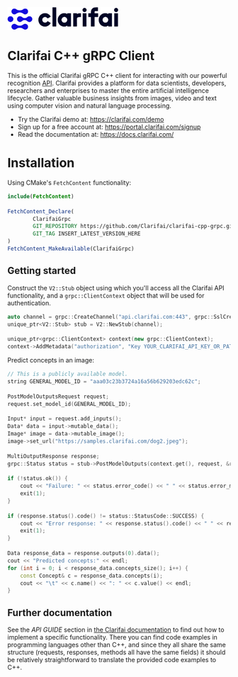 ![Clarifai logo](docs/logo.png)

# Clarifai C++ gRPC Client

This is the official Clarifai gRPC C++ client for interacting with our powerful recognition [API](https://docs.clarifai.com).
Clarifai provides a platform for data scientists, developers, researchers and enterprises to master the entire
artificial intelligence lifecycle. Gather valuable business insights from images, video and text using computer vision
and natural language processing.

* Try the Clarifai demo at: https://clarifai.com/demo
* Sign up for a free account at: https://portal.clarifai.com/signup
* Read the documentation at: https://docs.clarifai.com/

# Installation

Using CMake's `FetchContent` functionality:

```cmake
include(FetchContent)

FetchContent_Declare(
        ClarifaiGrpc
        GIT_REPOSITORY https://github.com/Clarifai/clarifai-cpp-grpc.git
        GIT_TAG INSERT_LATEST_VERSION_HERE
)
FetchContent_MakeAvailable(ClarifaiGrpc)
```

## Getting started

Construct the `V2::Stub` object using which you'll access all the Clarifai API functionality, and
a `grpc::ClientContext` object that will be used for authentication.

```c++
auto channel = grpc::CreateChannel("api.clarifai.com:443", grpc::SslCredentials(grpc::SslCredentialsOptions()));
unique_ptr<V2::Stub> stub = V2::NewStub(channel);

unique_ptr<grpc::ClientContext> context(new grpc::ClientContext);
context->AddMetadata("authorization", "Key YOUR_CLARIFAI_API_KEY_OR_PAT");
```

Predict concepts in an image:

```c++
// This is a publicly available model.
string GENERAL_MODEL_ID = "aaa03c23b3724a16a56b629203edc62c";

PostModelOutputsRequest request;
request.set_model_id(GENERAL_MODEL_ID);

Input* input = request.add_inputs();
Data* data = input->mutable_data();
Image* image = data->mutable_image();
image->set_url("https://samples.clarifai.com/dog2.jpeg");

MultiOutputResponse response;
grpc::Status status = stub->PostModelOutputs(context.get(), request, &response);

if (!status.ok()) {
    cout << "Failure: " << status.error_code() << " " << status.error_message() << endl;
    exit(1);
}

if (response.status().code() != status::StatusCode::SUCCESS) {
    cout << "Error response: " << response.status().code() << " " << response.status().description() << " " << response.status().details() << endl;
    exit(1);
}

Data response_data = response.outputs(0).data();
cout << "Predicted concepts:" << endl;
for (int i = 0; i < response_data.concepts_size(); i++) {
    const Concept& c = response_data.concepts(i);
    cout << "\t" << c.name() << ": " << c.value() << endl;
}
```

## Further documentation

See the *API GUIDE* section in [the Clarifai documentation](https://docs.clarifai.com) to find out how to implement
a specific functionality. There you can find code examples in programming languages other than C++, and since they all
share the same structure (requests, responses, methods all have the same fields) it should be relatively
straightforward to translate the provided code examples to C++.
